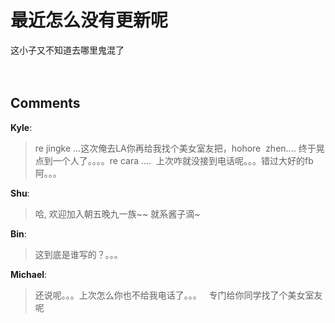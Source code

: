 # 最近怎么没有更新呢

<div id="msgcns!9884D0A402622CB2!3514" class="bvMsg">这小子又不知道去哪里鬼混了<br /><br /><br /></div>

## Comments

**Kyle**:
> re jingke ...这次俺去LA你再给我找个美女室友把，hohore  zhen.... 终于晃点到一个人了。。。。re cara ....  上次咋就没接到电话呢。。。错过大好的fb阿。。。

**Shu**:
> 哈, 欢迎加入朝五晚九一族~~
就系酱子滴~

**Bin**:
> 这到底是谁写的？。。。

**Michael**:
> 还说呢。。。上次怎么你也不给我电话了。。。
 
专门给你同学找了个美女室友呢

